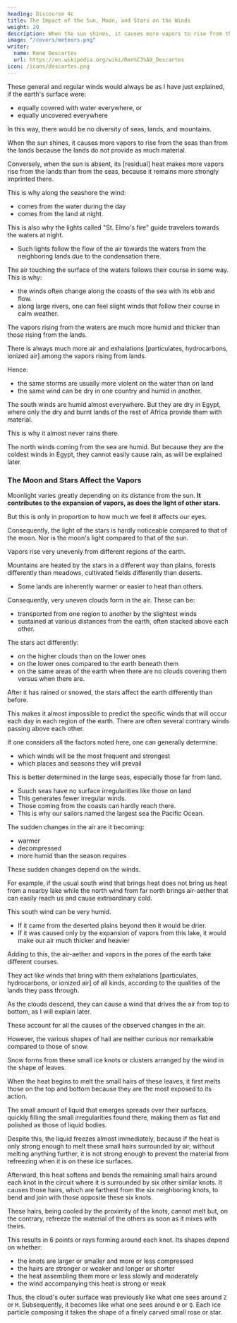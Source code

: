 ```yaml
---
heading: Discourse 4c
title: The Impact of the Sun, Moon, and Stars on the Winds
weight: 20
description: When the sun shines, it causes more vapors to rise from the seas than from the lands because the lands do not provide as much material
image: "/covers/meteors.png"
writer:
  name: Rene Descartes
  url: https://en.wikipedia.org/wiki/Ren%C3%A9_Descartes
icon: /icons/descartes.png
---
```



These general and regular winds would always be as I have just explained, if the earth's surface were:
- equally covered with water everywhere, or
- equally uncovered everywhere

In this way, there would be no diversity of seas, lands, and mountains. 

<!-- TgNothing could expand the vapors other than the presence of the sun, or condense them other than its absence. -->

When the sun shines, it causes more vapors to rise from the seas than from the lands because the lands do not provide as much material.

Conversely, when the sun is absent, its [residual] heat makes more vapors rise from the lands than from the seas, because it remains more strongly imprinted there.

This is why along the seashore the wind:
- comes from the water during the day
- comes from the land at night. 

This is also why the lights called "St. Elmo's fire" guide travelers towards the waters at night. 
- Such lights follow the flow of the air towards the waters from the neighboring lands due to the condensation there. 

The air touching the surface of the waters follows their course in some way. This is why:
- the winds often change along the coasts of the sea with its ebb and flow.
- along large rivers, one can feel slight winds that follow their course in calm weather. 

The vapors rising from the waters are much more humid and thicker than those rising from the lands. 

There is always much more air and exhalations [particulates, hydrocarbons, ionized air] among the vapors rising from lands.

Hence:
- the same storms are usually more violent on the water than on land
- the same wind can be dry in one country and humid in another.

The south winds are humid almost everywhere. But they are dry in Egypt, where only the dry and burnt lands of the rest of Africa provide them with material. 

This is why it almost never rains there. 

The north winds coming from the sea are humid. But because they are the coldest winds in Egypt, they cannot easily cause rain, as will be explained later. 


### The Moon and Stars Affect the Vapors

Moonlight varies greatly depending on its distance from the sun. **It contributes to the expansion of vapors, as does the light of other stars.**

But this is only in proportion to how much we feel it affects our eyes.

<!-- , as these are the most certain judges we have to know the strength of the light.  -->

Consequently, the light of the stars is hardly noticeable compared to that of the moon. Nor is the moon's light compared to that of the sun.

Vapors rise very unevenly from different regions of the earth.

Mountains are heated by the stars in a different way than plains, forests differently than meadows, cultivated fields differently than deserts. 
- Some lands are inherently warmer or easier to heat than others.

Consequently, very uneven clouds form in the air. These can be:
- transported from one region to another by the slightest winds
- sustained at various distances from the earth, often stacked above each other. 

The stars act differently:
- on the higher clouds than on the lower ones
- on the lower ones compared to the earth beneath them
- on the same areas of the earth when there are no clouds covering them versus when there are. 

After it has rained or snowed, the stars affect the earth differently than before.

This makes it almost impossible to predict the specific winds that will occur each day in each region of the earth. There are often several contrary winds passing above each other. 


If one considers all the factors noted here, one can generally determine:
- which winds will be the most frequent and strongest
- which places and seasons they will prevail

This is better determined in the large seas, especially those far from land.
- Suuch seas have no surface irregularities like those on land
- This generates fewer irregular winds.
- Those coming from the coasts can hardly reach there. 
- This is why our sailors named the largest sea the Pacific Ocean. 

<!-- rarer -->

The sudden changes in the air are it becoming:
- warmer
- decompressed
- more humid than the season requires

These sudden changes depend on the winds.

<!-- —not only those in the regions where these changes occur but also those nearby and the various causes they proceed from.  -->

For example, if the usual south wind that brings heat does not bring us heat from a nearby lake while the north wind from far north brings air-aether that can easily reach us and cause extraordinary cold.

<!-- here, which, arising from a particular local cause and originating very nearby, does not bring much heat, and there is a 
 in neighboring countries coming from far away or from high up, the  that this north wind brings with it can  -->

<!-- very subtle matter -->

This south wind can be very humid.
- If it came from the deserted plains beyond then it would be drier. 
- If it was caused only by the expansion of vapors from this lake, it would make our air much thicker and heavier

<!-- without the condensation of any others to the north contributing, 
 than if it were caused only by this condensation without any vapor expansion to the south. -->

Adding to this, the air-aether and vapors in the pores of the earth take different courses. 
<!-- subtle matter -->

They act like winds that bring with them exhalations [particulates, hydrocarbons, or ionized air] of all kinds, according to the qualities of the lands they pass through. 

As the clouds descend, they can cause a wind that drives the air from top to bottom, as I will explain later.

These account for all the causes of the observed changes in the air.

However, the various shapes of hail are neither curious nor remarkable compared to those of snow.

Snow forms from these small ice knots or clusters arranged by the wind in the shape of leaves.

When the heat begins to melt the small hairs of these leaves, it first melts those on the top and bottom because they are the most exposed to its action. 

The small amount of liquid that emerges spreads over their surfaces, quickly filling the small irregularities found there, making them as flat and polished as those of liquid bodies. 

Despite this, the liquid freezes almost immediately, because if the heat is only strong enough to melt these small hairs surrounded by air, without melting anything further, it is not strong enough to prevent the material from refreezing when it is on these ice surfaces.

Afterward, this heat softens and bends the remaining small hairs around each knot in the circuit where it is surrounded by six other similar knots. It causes those hairs, which are farthest from the six neighboring knots, to bend and join with those opposite these six knots.

These hairs, being cooled by the proximity of the knots, cannot melt but, on the contrary, refreeze the material of the others as soon as it mixes with theirs. 

This results in 6 points or rays forming around each knot. Its shapes depend on whether:
- the knots are larger or smaller and more or less compressed
- the hairs are stronger or weaker and longer or shorter
- the heat assembling them more or less slowly and moderately
- the wind accompanying this heat is strong or weak

Thus, the cloud's outer surface was previously like what one sees around `Z` or `M`. Subsequently, it becomes like what one sees around `O` or `Q`. Each ice particle composing it takes the shape of a finely carved small rose or star.
